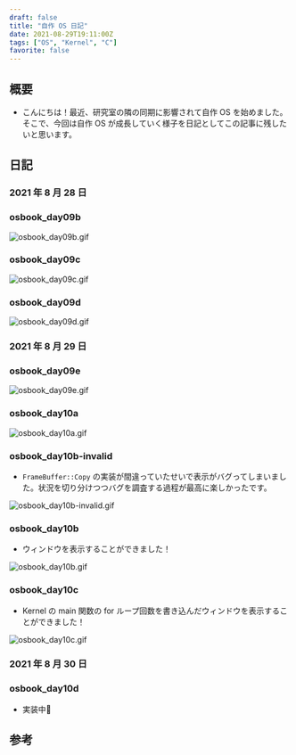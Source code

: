 ```yaml
---
draft: false
title: "自作 OS 日記"
date: 2021-08-29T19:11:00Z
tags: ["OS", "Kernel", "C"]
favorite: false
---
```


## 概要

- こんにちは！最近、研究室の隣の同期に影響されて自作 OS を始めました。そこで、今回は自作 OS が成長していく様子を日記としてこの記事に残したいと思います。

## 日記

### 2021 年 8 月 28 日

### osbook_day09b

![osbook_day09b.gif](osbook_day09b.gif)

### osbook_day09c

![osbook_day09c.gif](osbook_day09c.gif)

### osbook_day09d

![osbook_day09d.gif](osbook_day09d.gif)

### 2021 年 8 月 29 日

### osbook_day09e

![osbook_day09e.gif](osbook_day09e.gif)

### osbook_day10a

![osbook_day10a.gif](osbook_day10a.gif)

### osbook_day10b-invalid

- `FrameBuffer::Copy` の実装が間違っていたせいで表示がバグってしまいました。状況を切り分けつつバグを調査する過程が最高に楽しかったです。

![osbook_day10b-invalid.gif](osbook_day10b-invalid.gif)

### osbook_day10b

- ウィンドウを表示することができました！

![osbook_day10b.gif](osbook_day10b.gif)

### osbook_day10c

- Kernel の main 関数の for ループ回数を書き込んだウィンドウを表示することができました！

![osbook_day10c.gif](osbook_day10c.gif)

### 2021 年 8 月 30 日

### osbook_day10d

- 実装中🤞

<!--

![]()

### 2021 年 8 月 31 日

![]()

![]()

![]() -->

<!-- ## 最後に

- 🤞 -->

## 参考

